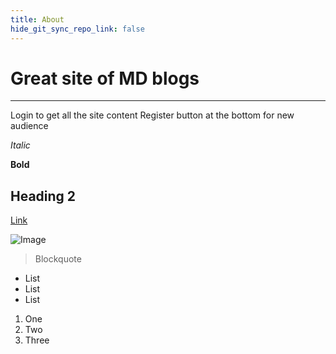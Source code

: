 ```yaml
---
title: About
hide_git_sync_repo_link: false
---
```


# Great site of MD blogs

---

Login to get all the site content
Register button at the bottom for new audience

*Italic*

**Bold**

## Heading 2

[Link](http://a.com)

![Image](http://url/a.png)

> Blockquote


* List
* List
* List

1. One
2. Two
3. Three






